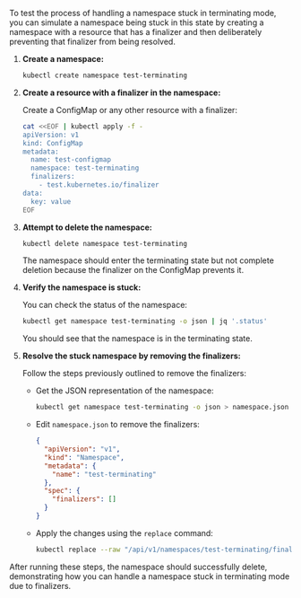 To test the process of handling a namespace stuck in terminating mode, you can simulate a namespace being stuck in this state by creating a namespace with a resource that has a finalizer and then deliberately preventing that finalizer from being resolved.



1. **Create a namespace:**

   ```sh
   kubectl create namespace test-terminating
   ```

2. **Create a resource with a finalizer in the namespace:**

   Create a ConfigMap or any other resource with a finalizer:

   ```sh
   cat <<EOF | kubectl apply -f -
   apiVersion: v1
   kind: ConfigMap
   metadata:
     name: test-configmap
     namespace: test-terminating
     finalizers:
       - test.kubernetes.io/finalizer
   data:
     key: value
   EOF
   ```

3. **Attempt to delete the namespace:**

   ```sh
   kubectl delete namespace test-terminating
   ```

   The namespace should enter the terminating state but not complete deletion because the finalizer on the ConfigMap prevents it.

4. **Verify the namespace is stuck:**

   You can check the status of the namespace:

   ```sh
   kubectl get namespace test-terminating -o json | jq '.status'
   ```

   You should see that the namespace is in the terminating state.

5. **Resolve the stuck namespace by removing the finalizers:**

   Follow the steps previously outlined to remove the finalizers:

   - Get the JSON representation of the namespace:

     ```sh
     kubectl get namespace test-terminating -o json > namespace.json
     ```

   - Edit `namespace.json` to remove the finalizers:

     ```json
     {
       "apiVersion": "v1",
       "kind": "Namespace",
       "metadata": {
         "name": "test-terminating"
       },
       "spec": {
         "finalizers": []
       }
     }
     ```

   - Apply the changes using the `replace` command:

     ```sh
     kubectl replace --raw "/api/v1/namespaces/test-terminating/finalize" -f ./namespace.json
     ```

After running these steps, the namespace should successfully delete, demonstrating how you can handle a namespace stuck in terminating mode due to finalizers.
